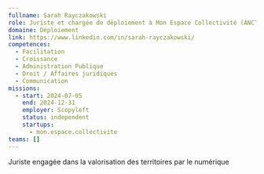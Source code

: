 ```yaml
---
fullname: Sarah Rayczakowski
role: Juriste et chargée de déploiement à Mon Espace Collectivité (ANCT)
domaine: Déploiement
link: https://www.linkedin.com/in/sarah-rayczakowski/
competences:
  - Facilitation
  - Croissance
  - Administration Publique
  - Droit / Affaires juridiques
  - Communication
missions:
  - start: 2024-07-05
    end: 2024-12-31
    employer: Scopyleft
    status: independent
    startups:
      - mon.espace.collectivite
teams: []
---
```

Juriste engagée dans la valorisation des territoires par le numérique